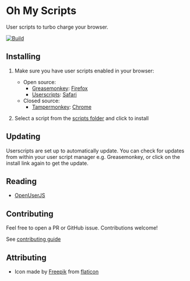 # Oh My Scripts

User scripts to turbo charge your browser.

[![Build](https://github.com/iamogbz/oh-my-scripts/actions/workflows/nodejs.yml/badge.svg)](https://github.com/iamogbz/oh-my-scripts/actions/workflows/nodejs.yml)

## Installing

1. Make sure you have user scripts enabled in your browser:
   - Open source:
      - [Greasemonkey](https://github.com/greasemonkey/greasemonkey): [Firefox](https://addons.mozilla.org/en-US/firefox/addon/greasemonkey/)
      - [Userscripts](https://github.com/quoid/userscripts): [Safari](https://github.com/quoid/userscripts)
   - Closed source:
      - [Tampermonkey](https://github.com/Tampermonkey/tampermonkey): [Chrome](https://tampermonkey.net/?ext=dhdg&browser=chrome)

2. Select a script from the [scripts folder](https://github.com/iamogbz/oh-my-scripts/tree/master/scripts) and click to install

## Updating

Userscripts are set up to automatically update. You can check for updates from within your user script manager e.g. Greasemonkey, or click on the install link again to get the update.

## Reading

- [OpenUserJS](https://openuserjs.org)

## Contributing

Feel free to open a PR or GitHub issue. Contributions welcome!

See [contributing guide](https://github.com/iamogbz/oh-my-scripts/blob/master/CONTRIBUTING.md)

## Attributing

- Icon made by [Freepik](http://www.freepik.com/) from [flaticon](https://www.flaticon.com/free-icon/monkey_3069257)
